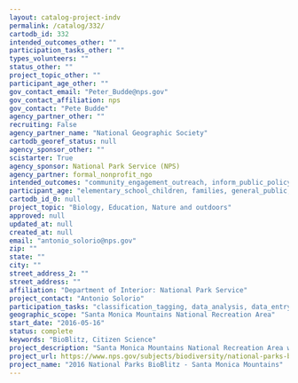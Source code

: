 ```yaml
---
layout: catalog-project-indv
permalink: /catalog/332/
cartodb_id: 332
intended_outcomes_other: ""
participation_tasks_other: ""
types_volunteers: ""
status_other: ""
project_topic_other: ""
participant_age_other: ""
gov_contact_email: "Peter_Budde@nps.gov"
gov_contact_affiliation: nps
gov_contact: "Pete Budde"
agency_partner_other: ""
recruiting: False
agency_partner_name: "National Geographic Society"
cartodb_georef_status: null
agency_sponsor_other: ""
scistarter: True
agency_sponsor: National Park Service (NPS)
agency_partner: formal_nonprofit_ngo
intended_outcomes: "community_engagement_outreach, inform_public_policy, io_education, operational_integration_use, research_advancement"
participant_age: "elementary_school_children, families, general_public, middle_school_children, targeted_group, teens"
cartodb_id_0: null
project_topic: "Biology, Education, Nature and outdoors"
approved: null
updated_at: null
created_at: null
email: "antonio_solorio@nps.gov"
zip: ""
state: ""
city: ""
street_address_2: ""
street_address: ""
affiliation: "Department of Interior: National Park Service"
project_contact: "Antonio Solorio"
participation_tasks: "classification_tagging, data_analysis, data_entry, finding_entities, identification, learning, observation, site_selection_description, specimen_sample_collection"
geographic_scope: "Santa Monica Mountains National Recreation Area"
start_date: "2016-05-16"
status: complete
keywords: "BioBlitz, Citizen Science"
project_description: "Santa Monica Mountains National Recreation Area will be part of the 2016 BioBlitz showcase event in Southern California and focus on connecting with the local community through science and nature by exploring organisms in all taxonomic groups."
project_url: https://www.nps.gov/subjects/biodiversity/national-parks-bioblitz.htm
project_name: "2016 National Parks BioBlitz - Santa Monica Mountains"
---
```

